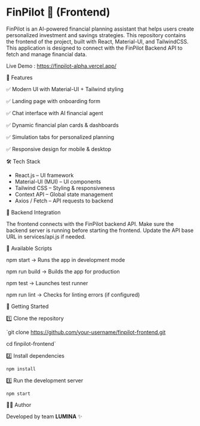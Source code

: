 # FinPilot 🚀 (Frontend) 

FinPilot is an AI-powered financial planning assistant that helps users create personalized investment and savings strategies. This repository contains the frontend of the project, built with React, Material-UI, and TailwindCSS. 
This application is designed to connect with the FinPilot Backend API to fetch and manage financial data.

Live Demo :  https://finpilot-alpha.vercel.app/ 

 📌 Features

✅ Modern UI with Material-UI + Tailwind styling

✅ Landing page with onboarding form

✅ Chat interface with AI financial agent

✅ Dynamic financial plan cards & dashboards

✅ Simulation tabs for personalized planning

✅ Responsive design for mobile & desktop

 🛠 Tech Stack

- React.js – UI framework
- Material-UI (MUI) – UI components
- Tailwind CSS – Styling & responsiveness
- Context API – Global state management
- Axios / Fetch – API requests to backend


 🔗 Backend Integration

The frontend connects with the FinPilot backend API.
Make sure the backend server is running before starting the frontend.
Update the API base URL in services/api.js if needed.

🔧 Available Scripts

npm start → Runs the app in development mode

npm run build → Builds the app for production

npm test → Launches test runner

npm run lint → Checks for linting errors (if configured)

 🚀 Getting Started
 
1️⃣ Clone the repository

`git clone https://github.com/your-username/finpilot-frontend.git

cd finpilot-frontend`

2️⃣ Install dependencies

`npm install`

3️⃣ Run the development server

`npm start`

👩‍💻 Author

Developed by team <b>LUMINA</b> ✨
